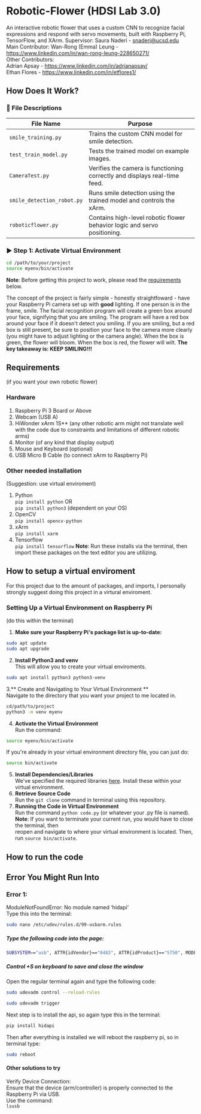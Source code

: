 # Robotic-Flower (HDSI Lab 3.0)
An interactive robotic flower that uses a custom CNN to recognize facial expressions and respond with servo movements, built with Raspberry Pi, TensorFlow, and XArm.
Supervisor: Saura Naderi - snaderi@ucsd.edu <br>
Main Contributor: Wan-Rong (Emma) Leung - https://www.linkedin.com/in/wan-rong-leung-228650271/ <br>
Other Contributors: <br>
Adrian Apsay - https://www.linkedin.com/in/adrianapsay/ <br>
Ethan Flores - https://www.linkedin.com/in/etflores1/ <br>

## How Does It Work? <br>

### 📁 File Descriptions

| File Name                | Purpose                                                                 |
|-------------------------|--------------------------------------------------------------------------|
| `smile_training.py`      | Trains the custom CNN model for smile detection.                        |
| `test_train_model.py`    | Tests the trained model on example images.                              |
| `CameraTest.py`          | Verifies the camera is functioning correctly and displays real-time feed.|
| `smile_detection_robot.py` | Runs smile detection using the trained model and controls the xArm.    |
| `roboticflower.py`       | Contains high-level robotic flower behavior logic and servo positioning.|

### ▶️ Step 1: Activate Virtual Environment

```bash
cd /path/to/your/project
source myenv/bin/activate
```


**Note**: Before getting this project to work, please read the [requirements](#requirements) below. <br>

The concept of the project is fairly simple - honestly straightfoward - have your Raspberry Pi camera set up with **good** lighting. If one person is in the frame, smile. The facial recognition program will create a green box around your face, signifying that you are smiling. The program will have a red box around your face if it doesn't detect you smiling. If you are smiling, but a red box is still present, be sure to position your face to the camera more clearly (you might have to adjust lighting or the camera angle). When the box is green, the flower will bloom. When the box is red, the flower will wilt. **The key takeaway is: KEEP SMILING!!!** <br>

## Requirements <br>
(if you want your own robotic flower) <br>
### Hardware <br>
1. Raspberry Pi 3 Board or Above
2. Webcam (USB A)
3. HiWonder xArm 1S** (any other robotic arm might not translate well <br>
with the code due to constraints and limitations of different robotic arms)
4. Monitor (of any kind that display output)
5. Mouse and Keyboard (optional)
6. USB Micro B Cable (to connect xArm to Raspberry Pi)

### Other needed installation <br>
(Suggestion: use virtual enviroment)
1. Python <br>
``pip install python`` OR <br>
``pip install python3`` (dependent on your OS)
2.  OpenCV <br>
``pip install opencv-python``
3. xArm <br>
``pip install xarm``
4. Tensorflow <br>
``pip install tensorflow``
**Note**: Run these installs via the terminal, then import these packages on the text editor you are utilizing.

## How to setup a virtual enviroment <br>
For this project due to the amount of packages, and imports, I personally strongly suggest doing this project in a virtural enviroment. <br>

### Setting Up a Virtual Environment on Raspberry Pi
(do this within the terminal)
1.    **Make sure your Raspberry Pi's package list is up-to-date:**
   ```bash
   sudo apt update
   sudo apt upgrade
   ```
2. **Install Python3 and venv** <br>
This will allow you to create your virtual enviroments.
```bash
sudo apt install python3 python3-venv
```
3.** Create and Navigating to Your Virtual Environment **<br>
Navigate to the directory that you want your project to me located in.
```bash
cd/path/to/project
python3 -m venv myenv
```
4. **Activate the Virtual Environment** <br>
Run the command:
```bash
source myenv/bin/activate
```
If you're already in your virtual environment directory file, you can just do:
```bash
source bin/activate
```
5. **Install Dependencies/Libraries** <br>
We've specified the required libraries [here](#setting-up-a-virtual-environment-on-raspberry-pi).
Install these within your virtual environment.
6. **Retrieve Source Code** <br>
Run the ``git clone`` command in terminal using this repository.
7. **Running the Code in Virtual Environment** <br>
Run the command ``python code.py`` (or whatever your .py file is named). <br>
**Note**: If you want to terminate your current run, you would have to close the terminal, then <br>
reopen and navigate to where your virtual environment is located. Then, run ``source bin/activate``. <br>

## How to run the code 


## Error You Might Run Into <br>
### Error 1: <br>
ModuleNotFoundError: No module named ‘hidapi’ <br>
Type this into the terminal:<br>
```bash
sudo nano /etc/udev/rules.d/99-usbarm.rules
``` 

##### Type the following code into the page: <br>
```bash
SUBSYSTEM=="usb", ATTR{idVendor}=="0483", ATTR{idProduct}=="5750", MODE="0666", GROUP="plugdev"
```

##### Control +S on keyboard to save and close the window <br>

Open the regular terminal again and type the following code: <br>
```bash
sudo udevadm control --reload-rules
```
```bash
sudo udevadm trigger
```

Next step is to install the api, so again type this in the terminal: <br>
```bash
pip install hidapi
``` 

Then after everything is installed we will reboot the raspberry pi, so in terminal type: <br>
```bash
sudo reboot
```

#### Other solutions to try
Verify Device Connection: <br>
Ensure that the device (arm/controller) is properly connected to the Raspberry Pi via USB. <br>
Use the command: <br>
``lsusb`` <br>






